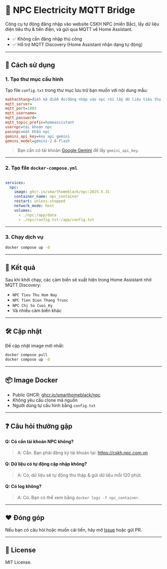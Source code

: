 # 🔌 NPC Electricity MQTT Bridge

Công cụ tự động đăng nhập vào website CSKH NPC (miền Bắc), lấy dữ liệu điện tiêu thụ & tiền điện, và gửi qua MQTT về Home Assistant.

- ✅ Không cần đăng nhập thủ công
- ✅ Hỗ trợ MQTT Discovery (Home Assistant nhận dạng tự động)

---

## 🚀 Cách sử dụng

### 1. Tạo thư mục cấu hình

Tạo file `config.txt` trong thư mục lưu trữ bạn muốn với nội dung mẫu:

```ini
makhachhang=điền mã điểm đo(đăng nhập vào npc rồi lấy dữ liệu tiêu thụ là thấy mã điểm đo)
mqtt_server=
mqtt_port=1883
mqtt_username=
mqtt_password=
mqtt_topic_prefix=homeassistant
usernpc=tài khoản npc
passnpc=mật khẩu npc
gemini_api_key=key api gemini
gemini_model=gemini-2.0-flash

```

> Bạn cần có tài khoản [Google Gemini](https://makersuite.google.com/app/apikey) để lấy `gemini_api_key`.

---

### 2. Tạo file `docker-compose.yml`

```yaml

services:
  npc:
    image: ghcr.io/smarthomeblack/npc:2025.5.31
    container_name: npc_container
    restart: unless-stopped
    network_mode: host
    volumes:
      - ./npc:/app/data
      - ./npc/config.txt:/app/config.txt
```

---

### 3. Chạy dịch vụ

```bash
docker compose up -d
```

---

## 📡 Kết quả

Sau khi khởi chạy, các cảm biến sẽ xuất hiện trong Home Assistant nhờ MQTT Discovery:

- `NPC Tieu Thu Hom Nay`
- `NPC Tien Dien Thang Truoc`
- `NPC Chi So Cuoi Ky`
- Và nhiều cảm biến khác

---

## 🛠 Cập nhật

Để cập nhật image mới nhất:

```bash
docker compose pull
docker compose up -d
```

---

## 📦 Image Docker

- Public GHCR: [ghcr.io/smarthomeblack/npc](https://ghcr.io/smarthomeblack/npc)
- Không yêu cầu clone mã nguồn
- Người dùng tự cấu hình bằng `config.txt`

---

## ❓ Câu hỏi thường gặp

#### Q: Có cần tài khoản NPC không?
> A: Cần. Bạn phải đăng ký tài khoản tại: https://cskh.npc.com.vn

#### Q: Dữ liệu có tự động cập nhập không?
> A: Có, dữ liệu sẽ tự động thu thập & gửi dữ liệu mỗi 120 phút.

#### Q: Có log không?
> A: Có. Bạn có thể xem bằng `docker logs -f npc_container`.

---

## ❤️ Đóng góp

Nếu bạn có câu hỏi hoặc muốn cải tiến, hãy mở [Issue](https://github.com/smarthomeblack/npc/issues) hoặc gửi PR.

---

## 📜 License

MIT License.
